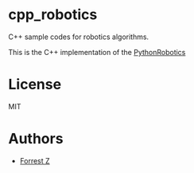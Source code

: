 # cpp_robotics

C++ sample codes for robotics algorithms.

This is the C++ implementation of the [PythonRobotics](https://github.com/AtsushiSakai/PythonRobotics)

# License 

MIT

# Authors

- [Forrest Z](https://github.com/Forrest-Z/)

